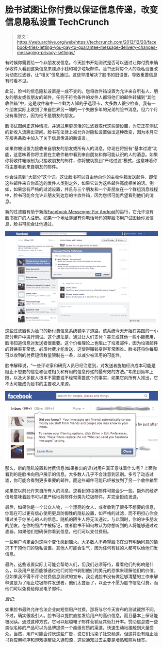 # 脸书试图让你付费以保证信息传递，改变信息隐私设置 TechCrunch

> 原文：<https://web.archive.org/web/https://techcrunch.com/2012/12/20/facebook-tries-letting-you-pay-to-guarantee-message-delivery-changes-messaging-privacy-settings/>

有时候你需要给一个非朋友发信息，今天脸书开始测试是否可以通过让你付费来确保收件人看到这条信息来赚点小钱和减少垃圾邮件。脸书还将每个人的隐私设置改为动态过滤器，让“相关”信息通过。这些举措解决了脸书的旧设置，导致重要信息有时看不见。

此前，脸书的信息隐私设置是一成不变的。您将收件箱设置为允许来自所有人、朋友的朋友或仅朋友的邮件。任何不符合条件的发件人都将他们的邮件转储到“其他收件箱”中，这是收件箱中一个鲜为人知的子选项卡，大多数人很少检查。我有一个朋友实际上收到了来自世界另一端的一个失散多年的兄弟的脸书消息，但六个月没有看到它，因为他不是朋友的朋友。

脸书试图纠正这种情况，并通过用更灵活的过滤器取代这些硬设置，为它正在测试的新收入流腾出空间。脸书在法律上被允许对隐私设置做出这种改变，因为本月它在服务条款中加入了关于信息传递的新语言[。](https://web.archive.org/web/20221207114747/https://beta.techcrunch.com/2012/12/03/facebook-users-vote-on-vote/)

如果你被设置为接收来自朋友的朋友或所有人的消息，你现在将拥有“基本过滤”功能，这意味着你将主要在主收件箱中看到来自朋友和你可能认识的人的消息。如果你将收件箱限制为只接收朋友的邮件，你将被切换到“严格过滤”模式，这意味着你将主要看到来自朋友的邮件。

你会注意到“大部分”这个词。这让脸书可以自由地向你的主收件箱发送邮件，即使这些邮件来自你首选的发件人类别之外，如果它认为这些邮件高度相关的话。例如，如果您有严格的过滤设置，并且与三个朋友和一个非朋友在一个群组消息线程中，脸书可能会允许非朋友到达您的主收件箱，因为您很可能希望看到他们的消息。

新的过滤器有助于新版[Facebook Messenger For Android](https://web.archive.org/web/20221207114747/https://beta.techcrunch.com/2012/12/04/messenger-no-facebook-account/)的运行，它允许没有脸书账户的人注册。如果一个地址簿里有你电话号码的非脸书用户试图给你发信息，脸书可能会让他通过。

![Messaging Filters Full](img/2b610ebf646daa87e2198c31f6dca8b3.png)

这些过滤器也为脸书的新付费信息系统铺平了道路，该系统今天开始在美国的一小部分用户中进行测试。这个想法是，通过让人们支付 1 美元或其他一些小额费用，脸书知道信息对发送者很重要。这个价格理论上也阻止了垃圾邮件，因为垃圾邮件的转换率非常低，必须付费才能发送，这使得赚钱变得非常困难。脸书还将你每周可以收到的付费短信数量限制在一条，以减少被滥用的可能性。

脸书解释说，“一些评论家和研究人员已经注意到，对发送者施加经济成本可能是阻止不想要的信息和促进相关和有用的信息传递的最有效的方法。”考虑到频率上限，以及大多数人根本不需要或不经常需要这个的事实，如果它向所有人推出，它不太可能成为脸书的主要收入来源。

![Facebook privacy notice Blurred](img/df1b512b934379501c655d420d3cfefb.png)

那么，新的隐私设置和付费信息(如果推出的话)对用户真正意味着什么呢？上面你看到的是脸书向用户展示的信息。大多数人几乎不会注意到区别。多亏了动态过滤，你可能会看到更多重要的邮件，而这些邮件可能已经被放到了另一个收件箱里

如果您以前允许来自所有人的消息，您看到的垃圾邮件可能会少一些。额外的经济信号意味着脸书可以更严格地将邮件分类为垃圾邮件，并完全拒绝发送。

最后，如果你是一个公众人物，一个漂亮的女人，或者收到了很多不想要的信息，你现在可以更有信心使用更具防御性的隐私设置，如严格的过滤，而不用担心你会错过关于你关心的人的信息。随机的陌生人将无法通过。与此同时，你的许多朋友的朋友，在你的照片中被标记，或者脸书不知何故认为你想听到的人将能够通过过滤器。如果他们想确保你看到信息，他们可以支付费用。

一些用户肯定会对这两个变化感到恼火。大多数人不希望脸书在没有明确同意的情况下干预他们的隐私设置。其他人可能会生气，因为任何有钱的人都可以给他们发信息。

最终，这些设置实际上可能会帮助人们，但我们必须等待，看看他们的影响是什么，以及用户是否能够通过他们对脸书剥削他们的美元的恐惧来理解他们的价值。但如果我不得不评论付费信息测试的宣布，我会说脸书没有做足够清楚的工作来解释这是为了阻止垃圾邮件发送者，他们太吝啬了，以至于不愿为脸书信息付费，而他们可以免费给你发电子邮件。

*后记:*

如果脸书最终允许合法企业向短信用户付费，那将与它今天宣布的测试截然不同。不过，确实很吸引人。脸书可以提供直接发给用户的高价信息，而且基本上保证能被阅读。通过这种方式，它可以超越电子邮件营销及其低打开率。赞助信息或一些类似名称的产品可以为品牌提供一个超级优质的渠道，快速生动地接触到大量受众。当然，用户可能会讨厌这些广告，说它们污染了社交频道。但这并没有阻止脸书将应用程序和游戏提醒放入通知源，这些通知过去主要是墙贴和照片标签。
